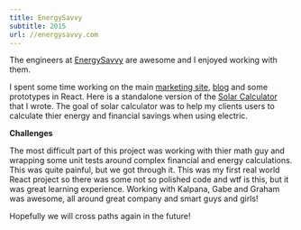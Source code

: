 ```yaml
---
title: EnergySavvy
subtitle: 2015
url: //energysavvy.com
---
```


The engineers at [EnergySavvy](//energysavvy.com) are awesome and I enjoyed working with them. 

I spent some time working on the main [marketing site](//energysavvy.com), [blog](//blog.energysavvy.com) and some prototypes in React. Here is a standalone version of the [Solar Calculator](https://solar-calculator.rickfrom1987.com) that I wrote. The goal of solar calculator was to help my clients users to calculate thier energy and financial savings when using electric. 

<b>Challenges</b>
<p>
The most difficult part of this project was working with thier math guy and wrapping some unit tests around complex financial and energy calculations. This was quite painful, but we got through it. This was my first real world React project so there was some not so polished code and wtf is this, but it was great learning experience. Working with Kalpana, Gabe and Graham was awesome, all around great company and smart guys and girls!
</p>

Hopefully we will cross paths again in the future!
